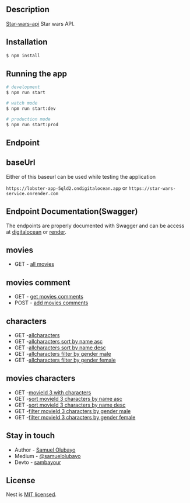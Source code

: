 ## Description

[Star-wars-api](https://github.com/sambayour/star-wars-api) Star wars API.

## Installation

```bash
$ npm install
```

## Running the app

```bash
# development
$ npm run start

# watch mode
$ npm run start:dev

# production mode
$ npm run start:prod
```

## Endpoint

## baseUrl

Either of this baseurl can be used while testing the application

`https://lobster-app-5qld2.ondigitalocean.app`
or
`https://star-wars-service.onrender.com`

## Endpoint Documentation(Swagger)

The endpoints are properly documented with Swagger and can be access at
[digitalocean](https://lobster-app-5qld2.ondigitalocean.app/api/docs#)
or
[render](https://star-wars-service.onrender.com/api/docs#).

## movies

- GET - [all movies](https://lobster-app-5qld2.ondigitalocean.app/movies)

## movies comment

- GET - [get movies comments](https://lobster-app-5qld2.ondigitalocean.app/movies/2/comments)
- POST - [add movies comments](https://lobster-app-5qld2.ondigitalocean.app/movies/2/comments)

## characters

- GET -[allcharacters](https://lobster-app-5qld2.ondigitalocean.app/movies/characters)
- GET -[allcharacters sort by name asc](https://lobster-app-5qld2.ondigitalocean.app/movies/characters?sort=name:asc)
- GET -[allcharacters sort by name desc](https://lobster-app-5qld2.ondigitalocean.app/movies/characters?sort=name:desc)
- GET -[allcharacters filter by gender male](https://lobster-app-5qld2.ondigitalocean.app/movies/characters?filter=male)
- GET -[allcharacters filter by gender female](https://lobster-app-5qld2.ondigitalocean.app/movies/characters?filter=female)

## movies characters

- GET -[movieId 3 with characters](https://lobster-app-5qld2.ondigitalocean.app/movies/3/characters)
- GET -[sort movieId 3 characters by name asc](https://lobster-app-5qld2.ondigitalocean.app/movies/characters?sort=name:asc)
- GET -[sort movieId 3 characters by name desc](https://lobster-app-5qld2.ondigitalocean.app/movies/characters?sort=name:desc)
- GET -[filter movieId 3 characters by gender male](https://lobster-app-5qld2.ondigitalocean.app/movies/characters?filter=male)
- GET -[filter movieId 3 characters by gender female](https://lobster-app-5qld2.ondigitalocean.app/movies/characters?filter=female)

## Stay in touch

- Author - [Samuel Olubayo](https://www.linkedin.com/in/samuelolubayo/)
- Medium - [@samuelolubayo](https://medium.com/@samuelolubayo)
- Devto - [sambayour](https://dev.to/sambayour)

## License

Nest is [MIT licensed](LICENSE).
